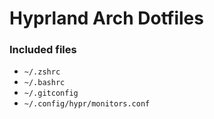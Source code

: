 # Hyprland Arch Dotfiles

### Included files
- `~/.zshrc`
- `~/.bashrc`
- `~/.gitconfig`
- `~/.config/hypr/monitors.conf`
